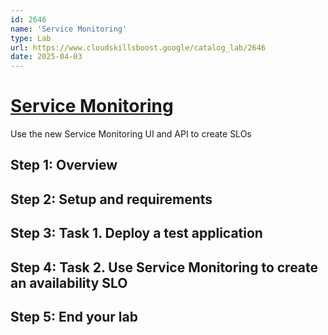 ```yaml
---
id: 2646
name: 'Service Monitoring'
type: Lab
url: https://www.cloudskillsboost.google/catalog_lab/2646
date: 2025-04-03
---
```


# [Service Monitoring](https://www.cloudskillsboost.google/catalog_lab/2646)

Use the new Service Monitoring UI and API to create SLOs

## Step 1: Overview

## Step 2: Setup and requirements

## Step 3: Task 1. Deploy a test application

## Step 4: Task 2. Use Service Monitoring to create an availability SLO

## Step 5: End your lab

